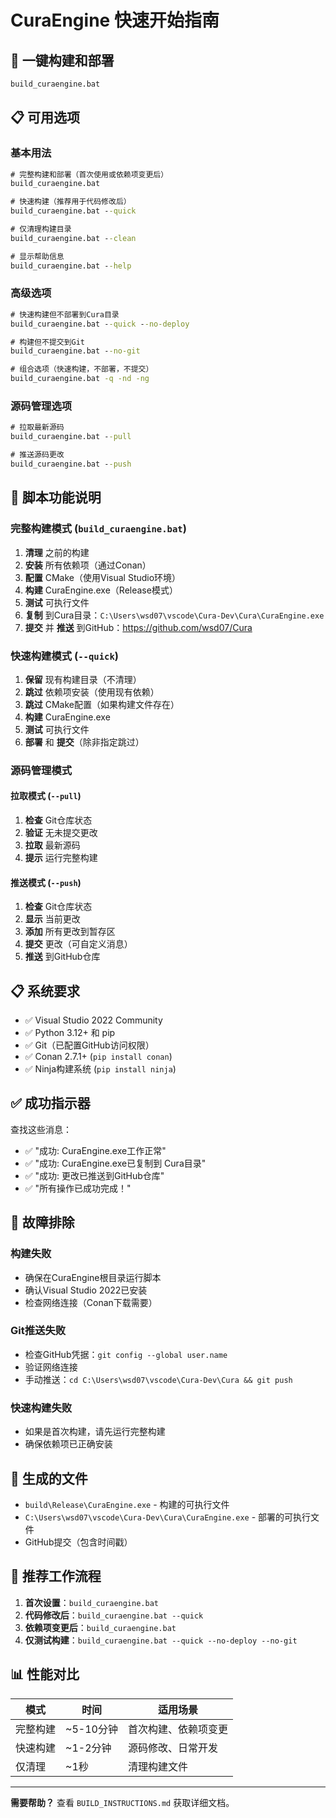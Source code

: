 # CuraEngine 快速开始指南

## 🚀 一键构建和部署

```cmd
build_curaengine.bat
```

## 📋 可用选项

### 基本用法
```cmd
# 完整构建和部署（首次使用或依赖项变更后）
build_curaengine.bat

# 快速构建（推荐用于代码修改后）
build_curaengine.bat --quick

# 仅清理构建目录
build_curaengine.bat --clean

# 显示帮助信息
build_curaengine.bat --help
```

### 高级选项
```cmd
# 快速构建但不部署到Cura目录
build_curaengine.bat --quick --no-deploy

# 构建但不提交到Git
build_curaengine.bat --no-git

# 组合选项（快速构建，不部署，不提交）
build_curaengine.bat -q -nd -ng
```

### 源码管理选项
```cmd
# 拉取最新源码
build_curaengine.bat --pull

# 推送源码更改
build_curaengine.bat --push
```

## 🔧 脚本功能说明

### 完整构建模式 (`build_curaengine.bat`)
1. **清理** 之前的构建
2. **安装** 所有依赖项（通过Conan）
3. **配置** CMake（使用Visual Studio环境）
4. **构建** CuraEngine.exe（Release模式）
5. **测试** 可执行文件
6. **复制** 到Cura目录：`C:\Users\wsd07\vscode\Cura-Dev\Cura\CuraEngine.exe`
7. **提交** 并 **推送** 到GitHub：https://github.com/wsd07/Cura

### 快速构建模式 (`--quick`)
1. **保留** 现有构建目录（不清理）
2. **跳过** 依赖项安装（使用现有依赖）
3. **跳过** CMake配置（如果构建文件存在）
4. **构建** CuraEngine.exe
5. **测试** 可执行文件
6. **部署** 和 **提交**（除非指定跳过）

### 源码管理模式
#### 拉取模式 (`--pull`)
1. **检查** Git仓库状态
2. **验证** 无未提交更改
3. **拉取** 最新源码
4. **提示** 运行完整构建

#### 推送模式 (`--push`)
1. **检查** Git仓库状态
2. **显示** 当前更改
3. **添加** 所有更改到暂存区
4. **提交** 更改（可自定义消息）
5. **推送** 到GitHub仓库

## 📋 系统要求

- ✅ Visual Studio 2022 Community
- ✅ Python 3.12+ 和 pip
- ✅ Git（已配置GitHub访问权限）
- ✅ Conan 2.7.1+ (`pip install conan`)
- ✅ Ninja构建系统 (`pip install ninja`)

## ✅ 成功指示器

查找这些消息：
- ✅ "成功: CuraEngine.exe工作正常"
- ✅ "成功: CuraEngine.exe已复制到 Cura目录"
- ✅ "成功: 更改已推送到GitHub仓库"
- ✅ "所有操作已成功完成！"

## 🐛 故障排除

### 构建失败
- 确保在CuraEngine根目录运行脚本
- 确认Visual Studio 2022已安装
- 检查网络连接（Conan下载需要）

### Git推送失败
- 检查GitHub凭据：`git config --global user.name`
- 验证网络连接
- 手动推送：`cd C:\Users\wsd07\vscode\Cura-Dev\Cura && git push`

### 快速构建失败
- 如果是首次构建，请先运行完整构建
- 确保依赖项已正确安装

## 📁 生成的文件

- `build\Release\CuraEngine.exe` - 构建的可执行文件
- `C:\Users\wsd07\vscode\Cura-Dev\Cura\CuraEngine.exe` - 部署的可执行文件
- GitHub提交（包含时间戳）

## 🎯 推荐工作流程

1. **首次设置**：`build_curaengine.bat`
2. **代码修改后**：`build_curaengine.bat --quick`
3. **依赖项变更后**：`build_curaengine.bat`
4. **仅测试构建**：`build_curaengine.bat --quick --no-deploy --no-git`

## 📊 性能对比

| 模式 | 时间 | 适用场景 |
|------|------|----------|
| 完整构建 | ~5-10分钟 | 首次构建、依赖项变更 |
| 快速构建 | ~1-2分钟 | 源码修改、日常开发 |
| 仅清理 | ~1秒 | 清理构建文件 |

---

**需要帮助？** 查看 `BUILD_INSTRUCTIONS.md` 获取详细文档。
